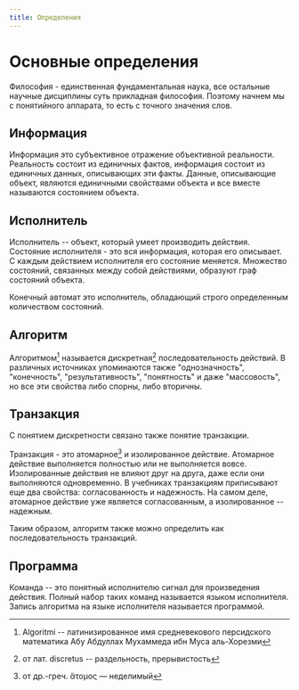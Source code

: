 ```yaml
---
title: Определения
---
```


# Основные определения

Философия - единственная фундаментальная наука, все остальные научные дисциплины суть прикладная философия. Поэтому начнем мы с понятийного аппарата, то есть с точного значения слов. 

## Информация
Информация это субъективное отражение объективной реальности. Реальность состоит из единичных фактов, информация состоит из единичных данных, описывающих эти факты. Данные, описывающие объект, являются единичными свойствами объекта и все вместе называются состоянием объекта.

## Исполнитель
Исполнитель -- объект, который умеет производить действия. Состояние исполнителя - это вся информация, которая его описывает. С каждым действием исполнителя его состояние меняется. Множество состояний, связанных между собой действиями, образуют граф состояний объекта. 

Конечный автомат это исполнитель, обладающий строго определенным количеством состояний.

## Алгоритм
Алгоритмом[^1] называется дискретная[^2] последовательность действий. В различных источниках упоминаются также "однозначность", "конечность", "результативность", "понятность" и даже "массовость", но все эти свойства либо спорны, либо вторичны. 

[^1]: Algoritmi -- латинизированное имя средневекового персидского математика Абу Абдуллах Мухаммеда ибн Муса аль-Хорезми
[^2]: от лат. discretus -- раздельность, прерывистость

## Транзакция
С понятием дискретности связано также понятие транзакции.

Транзакция - это атомарное[^3] и изолированное действие. Атомарное действие выполняется полностью или не выполняется вовсе. Изолированные действия не влияют друг на друга, даже если они выполняются одновременно. В учебниках транзакциям приписывают еще два свойства: согласованность и надежность. На самом деле, атомарное действие уже является согласованным, а изолированное -- надежным.

Таким образом, алгоритм также можно определить как последовательность транзакций.

[^3]: от др.-греч. ἄτομος — неделимый

## Программа
Команда -- это понятный исполнителю сигнал для произведения действия. Полный набор таких команд называется языком исполнителя. Запись алгоритма на языке исполнителя называется программой.